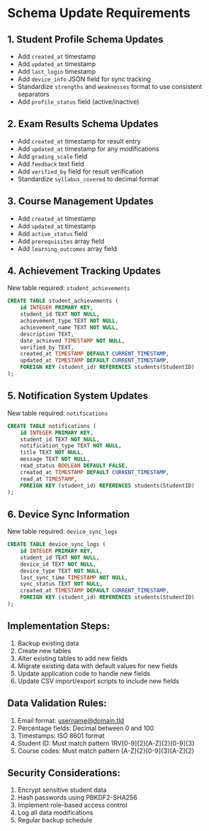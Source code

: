# Schema Update Requirements

## 1. Student Profile Schema Updates
- Add `created_at` timestamp
- Add `updated_at` timestamp
- Add `last_login` timestamp
- Add `device_info` JSON field for sync tracking
- Standardize `strengths` and `weaknesses` format to use consistent separators
- Add `profile_status` field (active/inactive)

## 2. Exam Results Schema Updates
- Add `created_at` timestamp for result entry
- Add `updated_at` timestamp for any modifications
- Add `grading_scale` field
- Add `feedback` text field
- Add `verified_by` field for result verification
- Standardize `syllabus_covered` to decimal format

## 3. Course Management Updates
- Add `created_at` timestamp
- Add `updated_at` timestamp
- Add `active_status` field
- Add `prerequisites` array field
- Add `learning_outcomes` array field

## 4. Achievement Tracking Updates
New table required: `student_achievements`
```sql
CREATE TABLE student_achievements (
    id INTEGER PRIMARY KEY,
    student_id TEXT NOT NULL,
    achievement_type TEXT NOT NULL,
    achievement_name TEXT NOT NULL,
    description TEXT,
    date_achieved TIMESTAMP NOT NULL,
    verified_by TEXT,
    created_at TIMESTAMP DEFAULT CURRENT_TIMESTAMP,
    updated_at TIMESTAMP DEFAULT CURRENT_TIMESTAMP,
    FOREIGN KEY (student_id) REFERENCES students(StudentID)
);
```

## 5. Notification System Updates
New table required: `notifications`
```sql
CREATE TABLE notifications (
    id INTEGER PRIMARY KEY,
    student_id TEXT NOT NULL,
    notification_type TEXT NOT NULL,
    title TEXT NOT NULL,
    message TEXT NOT NULL,
    read_status BOOLEAN DEFAULT FALSE,
    created_at TIMESTAMP DEFAULT CURRENT_TIMESTAMP,
    read_at TIMESTAMP,
    FOREIGN KEY (student_id) REFERENCES students(StudentID)
);
```

## 6. Device Sync Information
New table required: `device_sync_logs`
```sql
CREATE TABLE device_sync_logs (
    id INTEGER PRIMARY KEY,
    student_id TEXT NOT NULL,
    device_id TEXT NOT NULL,
    device_type TEXT NOT NULL,
    last_sync_time TIMESTAMP NOT NULL,
    sync_status TEXT NOT NULL,
    created_at TIMESTAMP DEFAULT CURRENT_TIMESTAMP,
    FOREIGN KEY (student_id) REFERENCES students(StudentID)
);
```

## Implementation Steps:

1. Backup existing data
2. Create new tables
3. Alter existing tables to add new fields
4. Migrate existing data with default values for new fields
5. Update application code to handle new fields
6. Update CSV import/export scripts to include new fields

## Data Validation Rules:

1. Email format: username@domain.tld
2. Percentage fields: Decimal between 0 and 100
3. Timestamps: ISO 8601 format
4. Student ID: Must match pattern 1RV[0-9]{2}[A-Z]{2}[0-9]{3}
5. Course codes: Must match pattern [A-Z]{2}[0-9]{3}[A-Z]{2}

## Security Considerations:

1. Encrypt sensitive student data
2. Hash passwords using PBKDF2-SHA256
3. Implement role-based access control
4. Log all data modifications
5. Regular backup schedule
